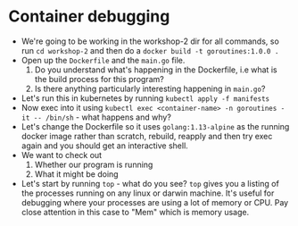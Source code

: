 # Container debugging
- We're going to be working in the workshop-2 dir for all commands, so run `cd workshop-2` and then do a `docker build -t goroutines:1.0.0 .`
- Open up the `Dockerfile` and the `main.go` file. 
    1. Do you understand what's happening in the Dockerfile, i.e what is the build process for this program?
    1. Is there anything particularly interesting happening in `main.go`?
- Let's run this in kubernetes by running `kubectl apply -f manifests`
- Now exec into it using `kubectl exec <container-name> -n goroutines -it -- /bin/sh` - what happens and why?
- Let's change the Dockerfile so it uses `golang:1.13-alpine` as the running docker image rather than scratch, rebuild, reapply and then try exec again and you should get an interactive shell.
- We want to check out
    1. Whether our program is running
    1. What it might be doing
- Let's start by running `top` - what do you see? `top` gives you a listing of the processes running on any linux or darwin machine. It's useful for debugging where your processes are using a lot of memory or CPU. Pay close attention in this case to "Mem" which is memory usage.

